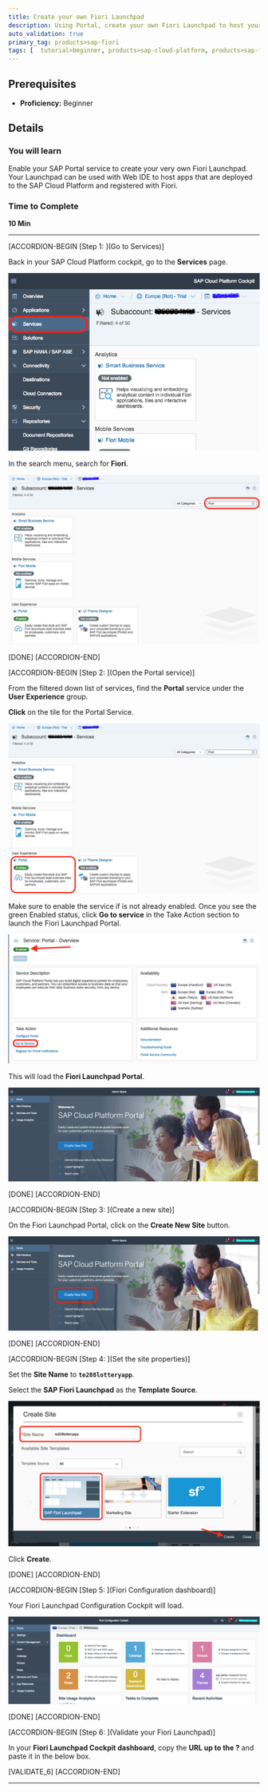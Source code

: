 ```yaml
---
title: Create your own Fiori Launchpad
description: Using Portal, create your own Fiori Launchpad to host your applications
auto_validation: true
primary_tag: products>sap-fiori
tags: [  tutorial>beginner, products>sap-cloud-platform, products>sap-fiori ]
---
```


## Prerequisites  
 - **Proficiency:** Beginner


## Details
### You will learn  
Enable your SAP Portal service to create your very own Fiori Launchpad. Your Launchpad can be used with Web IDE to host apps that are deployed to the SAP Cloud Platform and registered with Fiori.

### Time to Complete
**10 Min**

---

[ACCORDION-BEGIN [Step 1: ](Go to Services)]

Back in your SAP Cloud Platform cockpit, go to the **Services** page.

![service in Cloud Platform cockpit](1.png)

In the search menu, search for **Fiori**.

![service search for Fiori](2.png)

[DONE]
[ACCORDION-END]

[ACCORDION-BEGIN [Step 2: ](Open the Portal service)]

From the filtered down list of services, find the **Portal** service under the **User Experience** group.

**Click** on the tile for the Portal Service.

![Portal tile in services](3.png)

Make sure to enable the service if is not already enabled. Once you see the green Enabled status, click **Go to service** in the Take Action section to launch the Fiori Launchpad Portal.

![service overview for portal](4.png)

This will load the **Fiori Launchpad Portal**.

![Fiori launchpad portal home screen](5.png)

[DONE]
[ACCORDION-END]


[ACCORDION-BEGIN [Step 3: ](Create a new site)]

On the Fiori Launchpad Portal, click on the **Create New Site** button.

![new site button on home screen](6.png)

[DONE]
[ACCORDION-END]

[ACCORDION-BEGIN [Step 4: ](Set the site properties)]

Set the **Site Name** to **`te208lotteryapp`**.

Select the **SAP Fiori Launchpad** as the **Template Source**.

![new site settings](7.png)

Click **Create**.

[DONE]
[ACCORDION-END]

[ACCORDION-BEGIN [Step 5: ](Fiori Configuration dashboard)]

Your Fiori Launchpad Configuration Cockpit will load.

![new site dashboard](8.png)


[DONE]
[ACCORDION-END]

[ACCORDION-BEGIN [Step 6: ](Validate your Fiori Launchpad)]

In your **Fiori Launchpad Cockpit dashboard**, copy the **URL up to the ?** and paste it in the below box.

[VALIDATE_6]
[ACCORDION-END]

---
